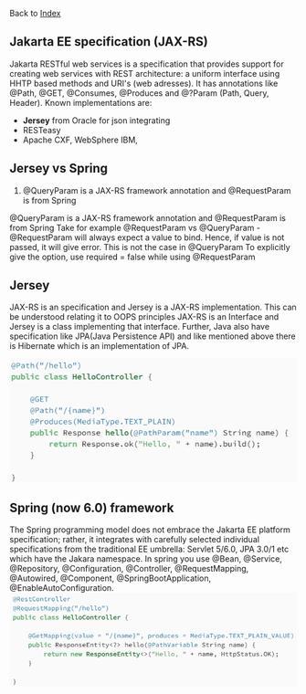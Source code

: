 Back to [Index](0-index.md)


## Jakarta EE specification (JAX-RS)
Jakarta RESTful web services is a specification that provides support for creating web services with REST architecture: a uniform interface using HHTP based methods and URI's (web adresses). It has annotations like @Path, @GET, @Consumes, @Produces and @?Param (Path, Query, Header). 
Known implementations are:
- **Jersey** from Oracle for json integrating
- RESTeasy
- Apache CXF, WebSphere IBM,

## Jersey vs Spring

1. @QueryParam is a JAX-RS framework annotation and @RequestParam is from Spring

@QueryParam is a JAX-RS framework annotation and @RequestParam is from Spring
Take for example @RequestParam vs @QueryParam - @RequestParam will always expect a value to bind. Hence, if value is not passed, it will give error. This is not the case in @QueryParam
To explicitly give the option, use required = false while using @RequestParam

## Jersey
JAX-RS is an specification and Jersey is a JAX-RS implementation. This can be understood relating it to OOPS principles JAX-RS is an Interface and Jersey is a class implementing that interface.
Further, Java also have specification like JPA(Java Persistence API) and like mentioned above there is Hibernate which is an implementation of JPA.

![img.png](jpg/2-jersey-vs-spring-jersey.png)

## Spring (now 6.0) framework
The Spring programming model does not embrace the Jakarta EE platform specification; rather, it integrates with carefully selected individual specifications from the traditional EE umbrella: Servlet 5/6.0, JPA 3.0/1 etc which have the Jakara namespace. In spring you use @Bean, @Service, @Repository, @Configuration, @Controller, @RequestMapping, @Autowired, @Component, @SpringBootApplication, @EnableAutoConfiguration.
![img_1.png](jpg/2-jersey-vs-spring-spring.png)






